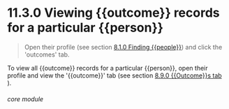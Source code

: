 # 11.3.0    Viewing {{outcome}} records for a particular {{person}}

> Open their profile (see section [8.1.0  Finding {{people}}](/help/index/v/{{version}}/p/8.1.0)) and click the 'outcomes' tab. 

To view all {{outcome}} records for a particular {{person}}, open their profile and view the '{{outcome}}' tab (see section [8.9.0  {{Outcome}}s tab](/help/index/v/{{version}}/p/8.9.0) ). 

###### core module

